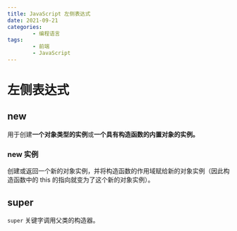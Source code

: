 ```yaml
---
title: JavaScript 左侧表达式
date: 2021-09-21
categories:
        - 编程语言
tags:
        - 前端
        - JavaScript
---
```


# 左侧表达式

## new

用于创建**一个对象类型的实例**或**一个具有构造函数的内置对象的实例。**

### new 实例

创建或返回一个新的对象实例，并将构造函数的作用域赋给新的对象实例（因此构造函数中的 this 的指向就变为了这个新的对象实例）。

## super

`super` 关键字调用父类的构造器。